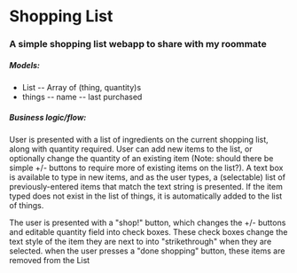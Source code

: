 # Shopping List

### A simple shopping list webapp to share with my roommate

##### Models:
- List
-- Array of (thing, quantity)s
- things
-- name
-- last purchased

##### Business logic/flow:
User is presented with a list of ingredients on the current shopping list, along with quantity required. User can add new items to the list, or optionally change the quantity of an existing item (Note: should there be simple +/- buttons to require more of existing items on the list?). A text box is available to type in new items, and as the user types, a (selectable) list of previously-entered items that match the text string is presented. If the item typed does not exist in the list of things, it is automatically added to the list of things.

The user is presented with a "shop!" button, which changes the +/- buttons and editable quantity field into check boxes. These check boxes change the text style of the item they are next to into "strikethrough" when they are selected. when the user presses a "done shopping" button, these items are removed from the List
